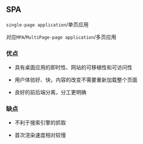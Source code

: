 ## SPA

```single-page application```/单页应用

对应```MPA```/```MultiPage-page application```/多页应用


### 优点

* 具有桌面应用的即时性、网站的可移植性和可访问性

* 用户体验好、快，内容的改变不需要重新加载整个页面

* 良好的前后端分离，分工更明确


### 缺点

* 不利于搜索引擎的抓取

* 首次渲染速度相对较慢

